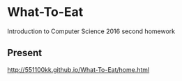# What-To-Eat
Introduction to Computer Science 2016 second homework

## Present
<a href="http://551100kk.github.io/What-To-Eat/home.html">http://551100kk.github.io/What-To-Eat/home.html</a>
